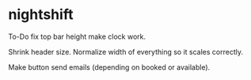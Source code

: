 nightshift
==========

To-Do
fix top bar height
make clock work.

Shrink header size.
Normalize width of everything so it scales correctly.

Make button send emails (depending on booked or available).

